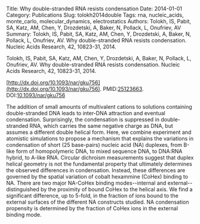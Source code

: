 Title: Why double-stranded RNA resists condensation
Date: 2014-01-01
Category: Publications
Slug: tolokh2014double
Tags: rna, nucleic_acids, monte_carlo, molecular_dynamics, electrostatics
Authors: Tolokh, IS, Pabit, SA, Katz, AM, Chen, Y, Drozdetski, A, Baker, N, Pollack, L, Onufriev, AV
Summary: Tolokh, IS, Pabit, SA, Katz, AM, Chen, Y, Drozdetski, A, Baker, N, Pollack, L, Onufriev, AV. Why double-stranded RNA resists condensation. Nucleic Acids Research, 42, 10823-31, 2014. 

Tolokh, IS, Pabit, SA, Katz, AM, Chen, Y, Drozdetski, A, Baker, N, Pollack, L, Onufriev, AV. Why double-stranded RNA resists condensation. Nucleic Acids Research, 42, 10823-31, 2014. 

[http://dx.doi.org/10.1093/nar/gku756](http://dx.doi.org/10.1093/nar/gku756). PMID:[25123663](http://www.ncbi.nlm.nih.gov/pubmed/25123663). DOI:[10.1093/nar/gku756](http://dx.doi.org/10.1093/nar/gku756)

The addition of small amounts of multivalent cations to solutions containing double-stranded DNA leads to inter-DNA attraction and eventual condensation. Surprisingly, the condensation is suppressed in double-stranded RNA, which carries the same negative charge as DNA, but assumes a different double helical form. Here, we combine experiment and atomistic simulations to propose a mechanism that explains the variations in condensation of short (25 base-pairs) nucleic acid (NA) duplexes, from B-like form of homopolymeric DNA, to mixed sequence DNA, to DNA:RNA hybrid, to A-like RNA. Circular dichroism measurements suggest that duplex helical geometry is not the fundamental property that ultimately determines the observed differences in condensation. Instead, these differences are governed by the spatial variation of cobalt hexammine (CoHex) binding to NA. There are two major NA-CoHex binding modes--internal and external--distinguished by the proximity of bound CoHex to the helical axis. We find a significant difference, up to 5-fold, in the fraction of ions bound to the external surfaces of the different NA constructs studied. NA condensation propensity is determined by the fraction of CoHex ions in the external binding mode.
